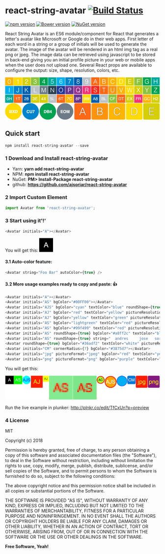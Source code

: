 # react-string-avatar [![Build Status](https://travis-ci.org/ajsoriar/angular-avatar.svg?branch=master)](https://travis-ci.org/ajsoriar/react-string-avatar)

[![npm version](https://badge.fury.io/js/react-string-avatar.svg)](https://badge.fury.io/js/react-string-avatar)
[![Bower version](https://badge.fury.io/bo/react-string-avatar.svg)](https://badge.fury.io/bo/react-string-avatar)
[![NuGet version](https://badge.fury.io/nu/react-string-avatar.svg)](https://badge.fury.io/nu/react-string-avatar)

React String Avatar is an ES6 module/component for React that generates a letter's avatar like Microsoft or Google do in their web apps. First letter of each word in a string or a group of initials will be used to generate the avatar. The image of the avatar will be rendered in an html img tag as a real png or jpeg. The image data can be retrieved using javascript to be stored in back-end giving you an initial profile picture in your web or mobile apps when the user does not upload one. Several React props are available to configure the output: size, shape, resolution, colors, etc.

![react-string-avatar auto-color feature examples](./demo/react-string-avatar-autocolor-example.png?raw=true "react-string-avatar auto-color feature examples")

## Quick start

```javascript
npm install react-string-avatar --save
```

### 1 Download and Install react-string-avatar

- Yarn: **yarn add react-string-avatar**
- NPM: **npm install react-string-avatar**
- NuGet: **PM> Install-Package react-string-avatar**
- github: **https://github.com/ajsoriar/react-string-avatar**

### 2 Import Custom Element

```javascript
import Avatar from 'react-string-avatar';
```

### 3 Start using it'!'

```javascript
<Avatar initials="A"></Avatar>
```
You will get this:
![react-string-avatar basic usage example](./demo/react-string-avatar-basic-example.png?raw=true "react-string-avatar basic usage example")

#### 3.1 Auto-color feature:

```javascript
<Avatar string="Foo Bar" autoColor={true} />
```

#### 3.2 More usage examples ready to copy and paste: :+1:

```javascript
<Avatar initials="A"></Avatar>
<Avatar initials="AS" bgColor="#00FF00"></Avatar>
<Avatar initials="AJS" bgColor="cyan" textColor="blue" roundShape={true} ></Avatar>
<Avatar initials="AJ" bgColor="red" textColor="yellow" pictureResolution={512} width={64}></Avatar>
<Avatar initials="AJ" bgColor="yellow" textColor="green" pictureResolution={1024} width={32}></Avatar>
<Avatar initials="AS" bgColor="lightgreen" textColor="red" pictureResolution={16} width={128} pixelated={false} ></Avatar>
<Avatar initials="AS" bgColor="#99f499" textColor="red" pictureResolution={16} width={128} pixelated={true} ></Avatar>
<Avatar initials="AS" roundShape={true} bgColor="#a8ff2c" textColor="black" pictureResolution={512} width={42} pixelated={false} class="adres-css" style={{border:'4px solid red'}} ></Avatar>
<Avatar initials="AS" roundShape={true} string="  andres     jose   soria " bgColor="orange" textColor="#FFF" pictureResolution={256} width={64} pixelated={false} class="adres-css" style={{border:'4px solid red'}} ></Avatar>
<Avatar roundShape={true} bgColor="#36adf2" textColor="white" pictureResolution={256} width={56} pixelated={false} class="adres-css" style={{border:'2px solid blue'}} ></Avatar>
<Avatar initials="CM" cornerRadius={7} bgColor="#3875d7"></Avatar>
<Avatar initials="jpg" pictureFormat="jpeg" bgColor="red" textColor="yellow" width={64} cornerRadius={5} ></Avatar>
<Avatar initials="png" pictureFormat="png" bgColor="purple" textColor="yellow" width={64} cornerRadius={5} ></Avatar>
```
You will get this:

![More reacr-string-avatar basic usage examples](./demo/react-string-avatar-examples.png?raw=true "More reacr-string-avatar basic usage examples")

Run the live example in plunker: http://plnkr.co/edit/TfCxUn?p=preview

### 4 License

MIT

Copyright (c) 2018

Permission is hereby granted, free of charge, to any person obtaining a copy
of this software and associated documentation files (the "Software"), to deal
in the Software without restriction, including without limitation the rights
to use, copy, modify, merge, publish, distribute, sublicense, and/or sell
copies of the Software, and to permit persons to whom the Software is
furnished to do so, subject to the following conditions:

The above copyright notice and this permission notice shall be included in all
copies or substantial portions of the Software.

THE SOFTWARE IS PROVIDED "AS IS", WITHOUT WARRANTY OF ANY KIND, EXPRESS OR
IMPLIED, INCLUDING BUT NOT LIMITED TO THE WARRANTIES OF MERCHANTABILITY,
FITNESS FOR A PARTICULAR PURPOSE AND NONINFRINGEMENT. IN NO EVENT SHALL THE
AUTHORS OR COPYRIGHT HOLDERS BE LIABLE FOR ANY CLAIM, DAMAGES OR OTHER
LIABILITY, WHETHER IN AN ACTION OF CONTRACT, TORT OR OTHERWISE, ARISING FROM,
OUT OF OR IN CONNECTION WITH THE SOFTWARE OR THE USE OR OTHER DEALINGS IN THE
SOFTWARE.

**Free Software, Yeah!**
